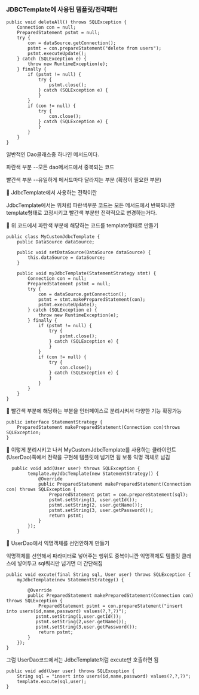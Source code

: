 <h3>JDBCTemplate에 사용된 템플릿/전략패턴</h3>

```
public void deleteAll() throws SQLException {
    Connection con = null;
    PreparedStatement pstmt = null;
    try {
        con = dataSource.getConnection();
        pstmt = con.prepareStatement("delete from users");
        pstmt.executeUpdate();
    } catch (SQLException e) {
        throw new RuntimeException(e);
    } finally {
        if (pstmt != null) {
            try {
                pstmt.close();
            } catch (SQLException e) {
            }
        }
        if (con != null) {
            try {
                con.close();
            } catch (SQLException e) {
            }
        }
    }
}
```
일반적인 Dao클래스중 하나인 메서드이다. 

파란색 부분 --모든 dao메서드에서 중복되는 코드

빨간색 부분 --유일하게 메서드마다 달라지는 부분 (확장이 필요한 부분)

🧐 JdbcTemplate에서 사용하는 전략이란

JdbcTemplate에서는 위처럼 파란색부분 코드는 모든 메서드에서 반복되니깐 template형태로 고정시키고 빨간색 부분만 전략적으로 변경하는거다.

🧐 위 코드에서 파란색 부분에 해당하는 코드를 template형태로 만들기

```
public class MyCustomJdbcTemplate {
    public DataSource dataSource;

    public void setDataSource(DataSource dataSource) {
        this.dataSource = dataSource;
    }

    public void myJdbcTemplate(StatementStrategy stmt) {
        Connection con = null;
        PreparedStatement pstmt = null;
        try {
            con = dataSource.getConnection();
            pstmt = stmt.makePreparedStatement(con);
            pstmt.executeUpdate();
        } catch (SQLException e) {
            throw new RuntimeException(e);
        } finally {
            if (pstmt != null) {
                try {
                    pstmt.close();
                } catch (SQLException e) {
                }
            }
            if (con != null) {
                try {
                    con.close();
                } catch (SQLException e) {
                }
            }
        }
    }
}
```
🧐 빨간색 부분에 해당하는 부분을 인터페이스로 분리시켜서 다양한 기능 확장가능  

```
public interface StatementStrategy {
    PreparedStatement makePreparedStatement(Connection con)throws SQLException;
}
```
🧐 이렇게 분리시키고 나서 MyCustomJdbcTemplate를 사용하는 클라이언트(UserDao)쪽에서 전략을 구현해 템플릿에 넘기면 됨 보통 익명 객체로 넘김

```
  public void add(User user) throws SQLException {
        template.myJdbcTemplate(new StatementStrategy() {
            @Override
            public PreparedStatement makePreparedStatement(Connection con) throws SQLException {
                PreparedStatement pstmt = con.prepareStatement(sql);
                pstmt.setString(1, user.getId());
                pstmt.setString(2, user.getName());
                pstmt.setString(3, user.getPassword());
                return pstmt;
            }
        });
    }
```
🧐 UserDao에서 익명객체를 선언안하게 만들기

익명객체를 선언해서 파라미터로 넣어주는 행위도 중복이니깐 익명객체도 템플릿 클래스에 넣어두고 sql쿼리만 넘기면 더 간단해짐
```
public void excute(final String sql, User user) throws SQLException {
    myJdbcTemplate(new StatementStrategy() {

        @Override
        public PreparedStatement makePreparedStatement(Connection con) throws SQLException {
            PreparedStatement pstmt = con.prepareStatement("insert into users(id,name,password) values(?,?,?)");
           pstmt.setString(1,user.getId());
           pstmt.setString(2,user.getName());
           pstmt.setString(3,user.getPassword());
            return pstmt;
        }
    });
}
```
그럼 UserDao코드에서는 JdbcTemplate처럼 excute만 호출하면 됨 

```
public void add(User user) throws SQLException {
    String sql = "insert into users(id,name,password) values(?,?,?)";
    template.excute(sql,user);
}
```

